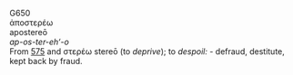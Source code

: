 G650  
ἀποστερέω  
apostereō  
*ap-os-ter-eh‘-o*  
From [575](g0575) and στερέω stereō (to *deprive*); to *despoil:* -
defraud, destitute, kept back by fraud.  
